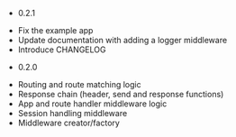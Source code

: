 * 0.2.1

- Fix the example app
- Update documentation with adding a logger middleware
- Introduce CHANGELOG

* 0.2.0

- Routing and route matching logic
- Response chain (header, send and response functions)
- App and route handler middleware logic
- Session handling middleware
- Middleware creator/factory
